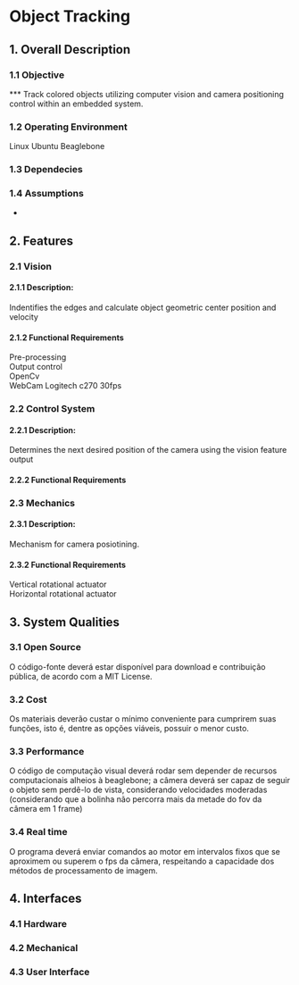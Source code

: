 # Object Tracking
## 1. Overall Description
### 1.1 Objective
*** Track colored objects utilizing computer vision and camera positioning control within an embedded system.

### 1.2 Operating Environment
Linux Ubuntu
Beaglebone


### 1.3 Dependecies

### 1.4 Assumptions
  - 
## 2. Features

### 2.1 Vision
#### 2.1.1 Description:
  Indentifies the edges and calculate object geometric center position and velocity

#### 2.1.2 Functional Requirements
  Pre-processing  
  Output control  
  OpenCv  
  WebCam Logitech c270 30fps  

### 2.2 Control System 
 
#### 2.2.1 Description:
  Determines the next desired position of the camera using the vision feature output

#### 2.2.2 Functional Requirements

### 2.3 Mechanics

#### 2.3.1 Description:
  Mechanism for camera posiotining.  

#### 2.3.2 Functional Requirements
  Vertical rotational actuator  
  Horizontal rotational actuator

## 3. System Qualities
### 3.1 Open Source
  O código-fonte deverá estar disponível para download e contribuição pública, de acordo com a MIT License.
### 3.2 Cost
  Os materiais deverão custar o mínimo conveniente para cumprirem suas funções, isto é, dentre as opções viáveis, possuir o menor custo.
### 3.3 Performance
  O código de computação visual deverá rodar sem depender de recursos computacionais alheios à beaglebone; a câmera deverá ser capaz de seguir o objeto sem perdê-lo de vista, considerando velocidades moderadas (considerando que a bolinha não percorra mais da metade do fov da câmera em 1 frame)
### 3.4 Real time
  O programa deverá enviar comandos ao motor em intervalos fixos que se aproximem ou superem o fps da câmera, respeitando a capacidade dos métodos de processamento de imagem.
  
## 4. Interfaces
### 4.1 Hardware
### 4.2 Mechanical
### 4.3 User Interface
